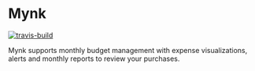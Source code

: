 # Mynk
[![travis-build](https://travis-ci.org/SaipranavK/mynk-dj.svg?branch=master)](https://travis-ci.org/SaipranavK/mynk-dj.svg?branch=master)

Mynk supports monthly budget management with expense visualizations, alerts and monthly reports to review your purchases.